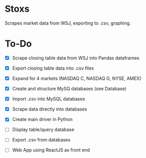 # Stoxs

Scrapes market data from WSJ, exporting to .csv, graphing. 

# To-Do
- [x] Scrape closing table data from WSJ into Pandas dataframes
- [x] Export closing table data into .csv files
- [x] Expand for 4 markets (NASDAQ C, NASDAQ G, NYSE, AMEX)
- [x] Create and structure MySQ databases (see Database)
- [x] Import .csv into MySQL databases
- [x] Scrape data directly into databases
- [x] Create main driver in Python
- [ ] Display table/query database
- [ ] Export .csv from databases
- [ ] Web App using ReactJS as front end

